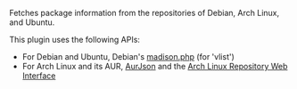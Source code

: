 Fetches package information from the repositories of Debian, Arch Linux, and Ubuntu.

This plugin uses the following APIs:
- For Debian and Ubuntu, Debian's [madison.php](//qa.debian.org/madison.php) (for 'vlist')
- For Arch Linux and its AUR, [AurJson](//wiki.archlinux.org/index.php/AurJson) and the [Arch Linux Repository Web Interface](//wiki.archlinux.org/index.php/Official_Repositories_Web_Interface)
